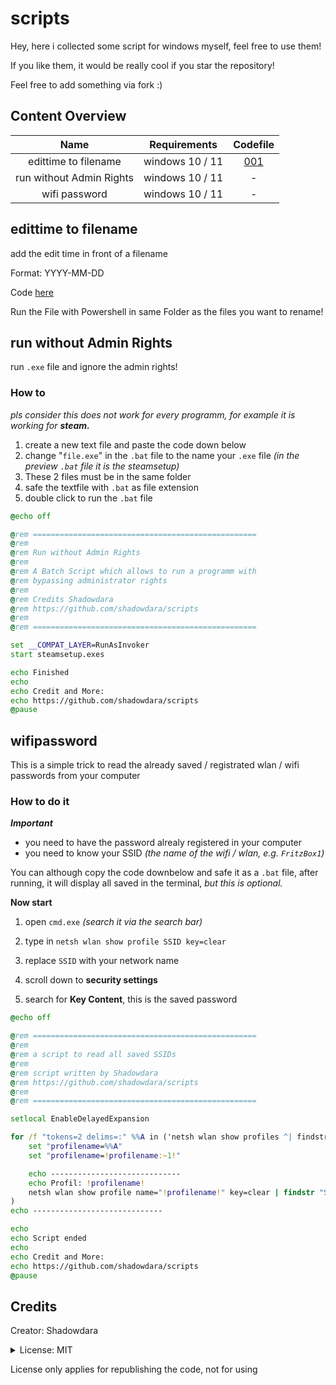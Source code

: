 # scripts

Hey, here i collected some script for windows myself, feel free to use them!

If you like them, it would be really cool if you star the repository!

Feel free to add something via fork :)


## Content Overview

| Name | Requirements | Codefile |
|:--:|:--:|:--:|
| edittime to filename | windows 10 / 11| [001](codefiles/001_edittime-to-filename.ps1) |
| run without Admin Rights | windows 10 / 11 | - |
| wifi password | windows 10 / 11 | - |


## edittime to filename

add the edit time in front of a filename

Format: YYYY-MM-DD

Code [here](codefiles/001_edittime-to-filename.ps1)

Run the File with Powershell in same Folder as the files you want to rename!


## run without Admin Rights

run `.exe` file and ignore the admin rights!

### How to

*pls consider this does not work for every programm, for example it is working for **steam.***

1. create a new text file and paste the code down below
2. change "`file.exe`" in the `.bat` file to the name your `.exe` file *(in the preview `.bat` file it is the steamsetup)*
3. These 2 files must be in the same folder
4. safe the textfile with `.bat` as file extension
5. double click to run the `.bat` file

```bat
@echo off

@rem ==================================================
@rem
@rem Run without Admin Rights
@rem
@rem A Batch Script which allows to run a programm with
@rem bypassing administrator rights
@rem
@rem Credits Shadowdara
@rem https://github.com/shadowdara/scripts
@rem
@rem ==================================================

set __COMPAT_LAYER=RunAsInvoker
start steamsetup.exes

echo Finished
echo
echo Credit and More:
echo https://github.com/shadowdara/scripts
@pause
```


## wifipassword

This is a simple trick to read the already saved / registrated wlan / wifi passwords from your computer

### How to do it

***Important***

- you need to have the password alrealy registered in your computer
- you need to know your SSID *(the name of the wifi / wlan, e.g. `FritzBox1`)*

You can although copy the code downbelow and safe it as a `.bat` file, after running, it will display all saved in the terminal, *but this is optional.*


**Now start**

1. open `cmd.exe` *(search it via the search bar)*

2. type in `netsh wlan show profile SSID key=clear`

3. replace `SSID` with your network name

4. scroll down to **security settings**

5. search for **Key Content**, this is the saved password

```bat
@echo off

@rem ==================================================
@rem
@rem a script to read all saved SSIDs
@rem
@rem script written by Shadowdara
@rem https://github.com/shadowdara/scripts
@rem
@rem ==================================================

setlocal EnableDelayedExpansion

for /f "tokens=2 delims=:" %%A in ('netsh wlan show profiles ^| findstr "Profil"') do (
    set "profilename=%%A"
    set "profilename=!profilename:~1!"

    echo -----------------------------
    echo Profil: !profilename!
    netsh wlan show profile name="!profilename!" key=clear | findstr "Schlüsselinhalt"
)
echo -----------------------------

echo
echo Script ended
echo
echo Credit and More:
echo https://github.com/shadowdara/scripts
@pause
```


## Credits

Creator: Shadowdara

<details><summary>License: MIT</summary><pre>
MIT License

Copyright (c) 2025 ShadowDara

Permission is hereby granted, free of charge, to any person obtaining a copy
of this software and associated documentation files (the "Software"), to deal
in the Software without restriction, including without limitation the rights
to use, copy, modify, merge, publish, distribute, sublicense, and/or sell
copies of the Software, and to permit persons to whom the Software is
furnished to do so, subject to the following conditions:

The above copyright notice and this permission notice shall be included in all
copies or substantial portions of the Software.

THE SOFTWARE IS PROVIDED "AS IS", WITHOUT WARRANTY OF ANY KIND, EXPRESS OR
IMPLIED, INCLUDING BUT NOT LIMITED TO THE WARRANTIES OF MERCHANTABILITY,
FITNESS FOR A PARTICULAR PURPOSE AND NONINFRINGEMENT. IN NO EVENT SHALL THE
AUTHORS OR COPYRIGHT HOLDERS BE LIABLE FOR ANY CLAIM, DAMAGES OR OTHER
LIABILITY, WHETHER IN AN ACTION OF CONTRACT, TORT OR OTHERWISE, ARISING FROM,
OUT OF OR IN CONNECTION WITH THE SOFTWARE OR THE USE OR OTHER DEALINGS IN THE
SOFTWARE.
</pre></details>

License only applies for republishing the code, not for using
